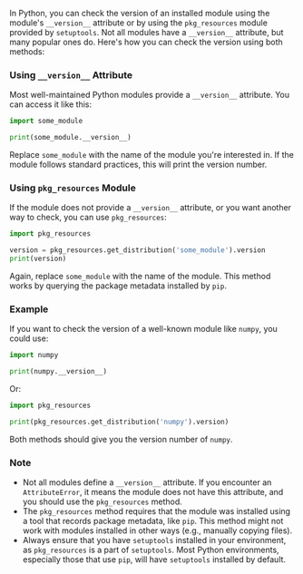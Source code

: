 
In Python, you can check the version of an installed module using the module's `__version__` attribute or by using the `pkg_resources` module provided by `setuptools`. Not all modules have a `__version__` attribute, but many popular ones do. Here's how you can check the version using both methods:

### Using `__version__` Attribute

Most well-maintained Python modules provide a `__version__` attribute. You can access it like this:

```python
import some_module

print(some_module.__version__)
```

Replace `some_module` with the name of the module you're interested in. If the module follows standard practices, this will print the version number.

### Using `pkg_resources` Module

If the module does not provide a `__version__` attribute, or you want another way to check, you can use `pkg_resources`:

```python
import pkg_resources

version = pkg_resources.get_distribution('some_module').version
print(version)
```

Again, replace `some_module` with the name of the module. This method works by querying the package metadata installed by `pip`.

### Example

If you want to check the version of a well-known module like `numpy`, you could use:

```python
import numpy

print(numpy.__version__)
```

Or:

```python
import pkg_resources

print(pkg_resources.get_distribution('numpy').version)
```

Both methods should give you the version number of `numpy`.

### Note

- Not all modules define a `__version__` attribute. If you encounter an `AttributeError`, it means the module does not have this attribute, and you should use the `pkg_resources` method.
- The `pkg_resources` method requires that the module was installed using a tool that records package metadata, like `pip`. This method might not work with modules installed in other ways (e.g., manually copying files).
- Always ensure that you have `setuptools` installed in your environment, as `pkg_resources` is a part of `setuptools`. Most Python environments, especially those that use `pip`, will have `setuptools` installed by default.